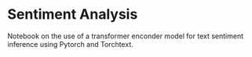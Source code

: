 # Sentiment Analysis
Notebook on the use of a transformer enconder model for text sentiment inference using Pytorch and Torchtext.
